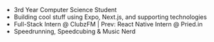 - 3rd Year Computer Science Student
- Building cool stuff using Expo, Next.js, and supporting technologies
- Full-Stack Intern @ ClubzFM | Prev: React Native Intern @ Pried.in
- Speedrunning, Speedcubing & Music Nerd
